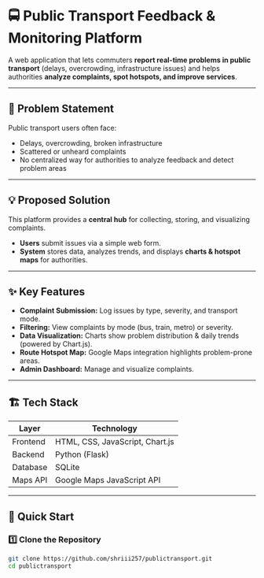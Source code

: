 # 🚍 Public Transport Feedback & Monitoring Platform

A web application that lets commuters **report real-time problems in public transport** (delays, overcrowding, infrastructure issues) and helps authorities **analyze complaints, spot hotspots, and improve services**.

---

## 🌟 Problem Statement
Public transport users often face:
- Delays, overcrowding, broken infrastructure
- Scattered or unheard complaints
- No centralized way for authorities to analyze feedback and detect problem areas

---

## 💡 Proposed Solution
This platform provides a **central hub** for collecting, storing, and visualizing complaints.

- **Users** submit issues via a simple web form.  
- **System** stores data, analyzes trends, and displays **charts & hotspot maps** for authorities.  

---

## ✨ Key Features
- **Complaint Submission:** Log issues by type, severity, and transport mode.  
- **Filtering:** View complaints by mode (bus, train, metro) or severity.  
- **Data Visualization:** Charts show problem distribution & daily trends (powered by Chart.js).  
- **Route Hotspot Map:** Google Maps integration highlights problem-prone areas.  
- **Admin Dashboard:** Manage and visualize complaints.

---

## 🏗 Tech Stack
| Layer      | Technology                  |
|------------|------------------------------|
| Frontend   | HTML, CSS, JavaScript, Chart.js |
| Backend    | Python (Flask)               |
| Database   | SQLite                       |
| Maps API   | Google Maps JavaScript API    |

---

## 🚀 Quick Start

### 1️⃣ Clone the Repository
```bash
git clone https://github.com/shriii257/publictransport.git
cd publictransport
